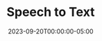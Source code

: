 ---
layout: ext_single
title: Speech to Text
slug: stt-k
desc: Transcribe speech in real time. Multiple engines supported.
category: audio
date: '2023-09-20T00:00:00-05:00'
permalink: extensions/audio/stt-k
download_url: https://christinak.itch.io/speech-to-text
developer_name: Christina K.
developer_url: https://christinak.itch.io
icon_local: stt_icon.png
trailer: https://www.youtube.com/embed/mnBkmQNGU0k
screenshots_local: sttk.png
version: 1.0
sammi_version: 2023.2.2
platform: Any
overview: |
    **Turn your speech into text effortlessly with SAMMI Speech To Text!** 

    #### Supported Engines

    ##### Google Cloud
    Google Cloud's free tier allows you to transcribe 60 minutes of audio **completely free each month**  

    [Pricing Info](https://cloud.google.com/speech-to-text/pricing) / [Supported Languages](https://cloud.google.com/speech-to-text/docs/speech-to-text-supported-languages)  

    ##### OpenAI
    OpenAI provides high-quality speech-to-text capabilities.
    Currently, OpenAI does not provide a free tier. 

    [Pricing Info](https://openai.com/pricing) (under Audio models - Whisper) / [Supported Languages](https://help.openai.com/en/articles/7031512-whisper-api-faq)  

    ##### Microsoft Azure
    Azure's free tier allows you to transcribe 5 hours of audio **completely free each month**.

    [Pricing Info](https://azure.microsoft.com/en-ca/pricing/details/cognitive-services/speech-services/) / [Supported Languages](https://learn.microsoft.com/en-us/azure/ai-services/speech-service/language-support?tabs=stt)  

    #### Features
    ##### Language Selection
    Easily select the language you want to transcribe in, for better transcription accuracy.

    ##### Profanity Filter
    Some engines offer additional features like a profanity filter for cleaner transcriptions.

    ##### Auto Stop
    Configure the extension to automatically stop transcribing when silence is detected.

    ##### Usage Logging
    Keep track of your usage statistics with the built-in logging feature.

    #### Important Note
    - The extension is not intended to be used for live captioning, but rather for one time Speech to Text requests, similar to how 'Ok Google' or 'Hey Alexa' works.
    - The extension works best with Bridge running within OBS dock. I can't guarantee its performance outside OBS. 
    - You'll need a credit card to use any of these services.

    *Icon generated by OpenAI*
setup: |
    0. Please make sure your SAMMI is updated to the latest version. OBS 29 or higher recommended.
    1. Install the extension. You can follow the [Extension Install Guide](https://sammi.solutions/docs/faq/general#installanextension).
    2. Add the `--use-fake-ui-for-media-stream` flag to your OBS executable (if Bridge is running as a dock in OBS):
        1. Navigate to where your OBS shortcut or obs64.exe is located. This could be on your desktop, taskbar, or in the Start menu. Alternatively, find the obs64.exe file in your Program Files folder.
        2. If you're using the obs64.exe, right-click on it and choose Create shortcut..
        3. Modify Properties: Right-click on the new shortcut and choose Properties.
        4. Add Flag: In the Target field, you'll see the path to obs64.exe. Add a space at the end of this line and then add `--use-fake-ui-for-media-stream`. The Target field should look something like this: `"C:\Program Files\obs-studio\bin\64bit\obs64.exe" --use-fake-ui-for-media-stream``
        5. Click OK or Apply to save these changes. 
        6. Now, whenever you launch OBS from this shortcut, it will run with this particular flag, which is required for this extension. 
        ![Flag added to OBS shortcut correctly](sttk_flag.png)
    3. Navigate to the premade deck and open the Settings button to set up the extension: 
       - **General Settings**
         - Default Engine - Default engine to use in all your queries
         - Silence Length - If Auto Stop is enabled, the transcription will automatically stop after X seconds of silence
         - Silence Threshold - Define what level of noise is considered 'silence', adjust for noisier settings
         - Log Usage - Track your usage with Get and Reset Usage commands. Accuracy is not guaranteed, setting up billing alerts is **STRONGLY ADVISED** for all used services to avoid unexpected charges.
    4. Check your recording device is correctly set (only available if Bridge is running inside OBS dock)
       - Navigate to Bridge - STT by K tab and optionally choose a different recording device
    5. Continue setting up your desired engine inside Settings button. See more information for each engine and its settings below. 

    <div class="alert alert-warning mt-2" role="alert">If you're running Bridge outside of OBS (NOT recommended), you must go to the Bridge - STT by K tab and click 'Allow Recording' to grant Bridge microphone access every time you refresh Bridge or relaunch SAMMI.</div>

    #### Available Engines

    ##### Google Cloud
    Free 60 minutes/month. You can monitor usage at Google Cloud - Billing - Overview.  
    Strongly Advised: Configure notifications at Google Cloud - Billing - Budgets & alerts.  


    **Settings (accessed via Settings button):**
    - Google Cloud API Key - Your Google Cloud API Key with Text to Speech API enabled
    - Language - Transcription language
    - Profanity Filter - Attempts to filter out profanities, replaces all but the initial character in each filtered word with ****
    - Enable Punctuation - Adds punctuation to results (only in select languages)
    - Enable Emoji - Converts spoken emojis to Unicode symbols in the text

    **How to create Google Cloud account and an API key**: 
    1. Log in or sign up at [Google Cloud](https://console.cloud.google.com)
    2. Watch the video below. 
        - At `0:50` enable Cloud Speech-to-Text API instead and at `1:35` restrict the API key to Cloud Speech-to-Text API instead. 
        - Ignore everything else after `1:50` and simply copy paste the API key into the 'Google Cloud API key' box in the Google Cloud settings command.
       [video](https://www.youtube.com/embed/gO8q4d4d-nw)[/video] 
    3. Don't forget to set up a payment method under [Billing](https://console.cloud.google.com/billing).    

    <hr>

    ##### OpenAI
    No free tier. You can monitor usage at [OpenAI Dashboard](https://platform.openai.com/account/usage)  
    Strongly Advised: [Set usage limits](https://platform.openai.com/account/billing/limits)  

    **Settings: (accessed via Settings button):**
    - OpenAI API Key - Find yours at [OpenAI platform](https://platform.openai.com/account/api-keys)
    - Language - Transcription language

    **How to create an OpenAI account and an API key:**
    1. Log in or sign up at [OpenAI Dashboard](https://platform.openai.com)
    1. Watch the video below:
       [video](https://www.youtube.com/embed/WvN76bWwwiU)[/video] 
    2. Don't forget to set up a payment method under [Billing - Payment methods](https://platform.openai.com/account/billing/payment-methods).  

    <hr>

    ##### Microsoft Azure
    Free 5 hours/month. You can monitor usage at [Azure Portal](https://portal.azure.com/#view/Microsoft_Azure_CostManagement/Menu/~/overview)  
    Strongly Advised: Setup a budget at [Cost Management and Budgets](https://portal.azure.com/#view/Microsoft_Azure_CostManagement/Menu/~/budgets)  

    **Settings: (accessed via Settings button):**
    - Azure API Key - Azure API key for the Resource that's configured for SpeechServices in your [Azure Portal](https://portal.azure.com)
    - Azure region - Azure region for the Resource that's configured for SpeechServices
    - Language - Transcription language
    - Profanity Filter - Specify how to handle profanity in transcriptions: 
                        - masked - replaces profanity with asterisks
                        - removed - removes all profanity from the result.
                        - raw - includes profanity in the result.

    **How to create an Azure account and an API key**:\
    1. Log in or sign up at [Azure Portal](https://portal.azure.com)
    2. Setup your billing account at [Cost Management + Billing](https://portal.azure.com/#view/Microsoft_Azure_GTM/ModernBillingMenuBlade/~/BillingAccounts)
    3. Watch the video below: 
       [video](https://www.youtube.com/embed/-lQrn_uE1dg)[/video] 
    Note: When creating the new resource as shown in the video, create or use an existing Resource Group, and select region closest to your location. 

    #### Transcribing
    To record and transcribe speech using your microphone, use the **STT by K Transcribe** command. 
    You can start, stop, or cancel the recording as needed.
    The transcription will be saved in the variable name you specify in the Start action.

    **Time limits:** 
    - Google Cloud: Up to 1 minute per transcription
    - OpenAI: Up to 2 minutes per transcription
    - Azure: Up to 1 minute per transcription  

    | Box Name | Description| 
    |----------|------------|
    | Action | Start - begin recording your voice to transcribe <br/> Stop - end recording and send the audio to be transcribed <br/> Cancel - stop recording without saving or transcribing the audio
    |Engine | Use the default engine from Settings, or select a specific one
    |Stop Automatically | Stops recording automatically when no sound is detected. You can change the silence level and amount of seconds in Settings.
    |Save Variable As (status)| current status, can be one of the following values: <br/> `listening` - actively listening to you speaking <br/> `processing` - processing the recorded speech, not listening anymore <br/> `ok` - speech processed and saved in the Save Variable As (result) <br/> `error` - something went wrong
    | Save Variable As (result) | Variable name to save the transcription result into. This is only used for the 'Start' action. Will be saved as an empty string if there's an error.
    {:class='table table-secondary w-auto table-hover text-break'}

    <div class="alert alert-warning mt-2" role="alert">If 'Automatic Stop' isn't selected or set up correctly, and you do not use STT by K Transcribe command with the 'Stop' action, the recording will be cancelled if it goes over the specified time limit.</div>

    #### Getting and Resetting Usage
    You can use STT by K usage command to get the current usage or reset usage for all the engines. Useful to do at the end of the billing month.

    <div class="alert alert-info mt-2" role="alert">To enable usage logging, please see General Settings inside the Settings button.</div>
privacy_collect: false
---